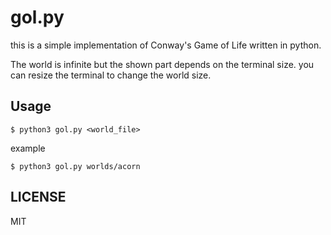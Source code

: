 # gol.py

this is a simple implementation of Conway's Game of Life written
in python.

The world is infinite but the shown part depends on the terminal size.
you can resize the terminal to change the world size.


## Usage

```
$ python3 gol.py <world_file>
```

example

```
$ python3 gol.py worlds/acorn
```


## LICENSE
MIT